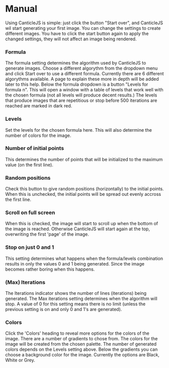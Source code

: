 # Manual

Using CanticleJS is simple: just click the button "Start over", and CanticleJS wil start generating your first image. You can change the settings to create different images. You have to click the start button again to apply the changed settings, they will not affect an image being rendered.

### Formula

The formula setting determines the algorithm used by CanticleJS to generate images. Choose a different algorythm from the dropdown menu and click Start over to use a different formula. Currently there are 6 different algorythms available. A page to explain these more in depth will be added later to this help. 
Below the formula dropdown is a button "Levels for formula n". This will open a window with a table of levels that work well with the chosen formula (not all levels will produce decent results.) The levels that produce images that are repetitious or stop before 500 iterations are reached are marked in dark red.

### Levels

Set the levels for the chosen formula here. This will also determine the number of colors for the image.

### Number of initial points

This determines the number of points that will be initialized to the maximum value (on the first line).

### Random positions

Check this button to give random positions (horizontally) to the initial points. When this is unchecked, the initial points will be spread out evenly accross the first line.

### Scroll on full screen

When this is checked, the image will start to scroll up when the bottom of the image is reached. Otherwise CanticleJS will start again at the top, overwriting the first 'page' of the image.

### Stop on just 0 and 1

This setting determines what happens when the formula/levels combination results in only the values 0 and 1 being generated. Since the image becomes rather boring when this happens.

### (Max) Iterations

The Iterations indicator shows the number of lines (iterations) being generated. The Max iterations setting determines when the algorithm will stop. A value of 0 for this setting means there is no limit (unless the previous setting is on and only 0 and 1's are generated).

### Colors

Click the 'Colors' heading to reveal more options for the colors of the image. There are a number of gradients to chose from. The colors for the image will be created from the chosen palette. The number of generated colors depends on the Levels setting above.
Below the gradients you can choose a background color for the image. Currently the options are Black, White or Grey.
